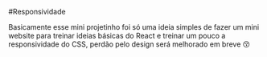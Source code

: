 #Responsividade

Basicamente esse mini projetinho foi só uma ideia simples de fazer um mini website para treinar ideias básicas do React e treinar um pouco a responsividade do CSS, perdão pelo design será melhorado em breve :kissing_closed_eyes:


